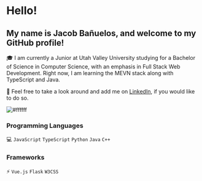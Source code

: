 # Hello!

## My name is Jacob Bañuelos, and welcome to my GitHub profile!

🎓 I am currently a Junior at Utah Valley University studying for a Bachelor of Science in Computer Science, with an emphasis in Full Stack Web Development.
Right now, I am learning the MEVN stack along with TypeScript and Java.

👀 Feel free to take a look around and add me on [LinkedIn](https://www.linkedin.com/in/jacob-banuelos), if you would like to do so.

![#ffffff](https://via.placeholder.com/1010x2/ffffff/000000?text=+)

### Programming Languages

💻 `JavaScript` `TypeScript` `Python` `Java` `C++`



### Frameworks

⚡ `Vue.js` `Flask` `W3CSS`


